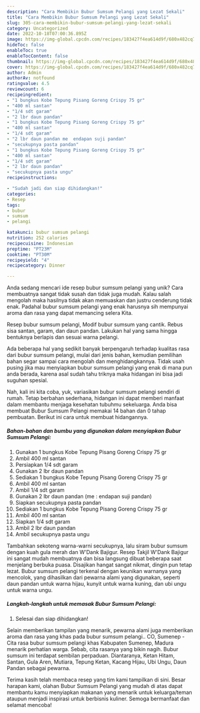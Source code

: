 ```yaml
---
description: "Cara Membikin Bubur Sumsum Pelangi yang Lezat Sekali"
title: "Cara Membikin Bubur Sumsum Pelangi yang Lezat Sekali"
slug: 305-cara-membikin-bubur-sumsum-pelangi-yang-lezat-sekali
category: Uncategorized
date: 2022-10-18T07:00:36.895Z
image: https://img-global.cpcdn.com/recipes/183427f4ea614d9f/680x482cq70/bubur-sumsum-pelangi-foto-resep-utama.jpg
hideToc: false
enableToc: true
enableTocContent: false
thumbnail: https://img-global.cpcdn.com/recipes/183427f4ea614d9f/680x482cq70/bubur-sumsum-pelangi-foto-resep-utama.jpg
cover: https://img-global.cpcdn.com/recipes/183427f4ea614d9f/680x482cq70/bubur-sumsum-pelangi-foto-resep-utama.jpg
author: Admin
authorAv: notfound
ratingvalue: 4.5
reviewcount: 6
recipeingredient:
- "1 bungkus Kobe Tepung Pisang Goreng Crispy 75 gr"
- "400 ml santan"
- "1/4 sdt garam"
- "2 lbr daun pandan"
- "1 bungkus Kobe Tepung Pisang Goreng Crispy 75 gr"
- "400 ml santan"
- "1/4 sdt garam"
- "2 lbr daun pandan me  endapan suji pandan"
- "secukupnya pasta pandan"
- "1 bungkus Kobe Tepung Pisang Goreng Crispy 75 gr"
- "400 ml santan"
- "1/4 sdt garam"
- "2 lbr daun pandan"
- "secukupnya pasta ungu"
recipeinstructions:

- "Sudah jadi dan siap dihidangkan!"
categories:
- Resep
tags:
- bubur
- sumsum
- pelangi

katakunci: bubur sumsum pelangi 
nutrition: 252 calories
recipecuisine: Indonesian
preptime: "PT23M"
cooktime: "PT30M"
recipeyield: "4"
recipecategory: Dinner

---
```





Anda sedang mencari ide resep bubur sumsum pelangi yang unik? Cara membuatnya sangat tidak susah dan tidak juga mudah. Kalau salah mengolah maka hasilnya tidak akan memuaskan dan justru cenderung tidak enak. Padahal bubur sumsum pelangi yang enak harusnya sih mempunyai aroma dan rasa yang dapat memancing selera Kita.





Resep bubur sumsum pelangi, Modif bubur sumsum yang cantik. Rebus sisa santan, garam, dan daun pandan. Lakukan hal yang sama hingga bentuknya berlapis dan sesuai warna pelangi.

Ada beberapa hal yang sedikit banyak berpengaruh terhadap kualitas rasa dari bubur sumsum pelangi, mulai dari jenis bahan, kemudian pemilihan bahan segar sampai cara mengolah dan menghidangkannya. Tidak usah pusing jika mau menyiapkan bubur sumsum pelangi yang enak di mana pun anda berada, karena asal sudah tahu triknya maka hidangan ini bisa jadi suguhan spesial.






Nah, kali ini kita coba, yuk, variasikan bubur sumsum pelangi sendiri di rumah. Tetap berbahan sederhana, hidangan ini dapat memberi manfaat dalam membantu menjaga kesehatan tubuhmu sekeluarga. Anda bisa membuat Bubur Sumsum Pelangi memakai 14 bahan dan 0 tahap pembuatan. Berikut ini cara untuk membuat hidangannya.

<!--inarticleads1-->

##### Bahan-bahan dan bumbu yang digunakan dalam menyiapkan Bubur Sumsum Pelangi:

1. Gunakan 1 bungkus Kobe Tepung Pisang Goreng Crispy 75 gr
1. Ambil 400 ml santan
1. Persiapkan 1/4 sdt garam
1. Gunakan 2 lbr daun pandan
1. Sediakan 1 bungkus Kobe Tepung Pisang Goreng Crispy 75 gr
1. Ambil 400 ml santan
1. Ambil 1/4 sdt garam
1. Gunakan 2 lbr daun pandan (me : endapan suji pandan)
1. Siapkan secukupnya pasta pandan
1. Sediakan 1 bungkus Kobe Tepung Pisang Goreng Crispy 75 gr
1. Ambil 400 ml santan
1. Siapkan 1/4 sdt garam
1. Ambil 2 lbr daun pandan
1. Ambil secukupnya pasta ungu


Tambahkan sekoteng warna-warni secukupnya, lalu siram bubur sumsum dengan kuah gula merah dan W&#39;Dank Bajigur. Resep Takjil W&#39;Dank Bajigur ini sangat mudah membuatnya dan bisa langsung dibuat beberapa saat menjelang berbuka puasa. Disajikan hangat sangat nikmat, dingin pun tetap lezat. Bubur sumsum pelangi terkenal dengan keunikan warnanya yang mencolok, yang dihasilkan dari pewarna alami yang digunakan, seperti daun pandan untuk warna hijau, kunyit untuk warna kuning, dan ubi ungu untuk warna ungu. 

<!--inarticleads2-->

##### Langkah-langkah untuk memasak Bubur Sumsum Pelangi:


1. Selesai dan siap dihidangkan!

Selain memberikan tampilan yang menarik, pewarna alami juga memberikan aroma dan rasa yang khas pada bubur sumsum pelangi.. CO, Sumenep - Cita rasa bubur sumsum pelangi khas Kabupaten Sumenep, Madura menarik perhatian warga. Sebab, cita rasanya yang bikin nagih. Bubur sumsum ini terdapat sembilan perpaduan. Diantaranya, Ketan Hitam, Santan, Gula Aren, Mutiara, Tepung Ketan, Kacang Hijau, Ubi Ungu, Daun Pandan sebagai pewarna. 

Terima kasih telah membaca resep yang tim kami tampilkan di sini. Besar harapan kami, olahan Bubur Sumsum Pelangi yang mudah di atas dapat membantu kamu menyiapkan makanan yang menarik untuk keluarga/teman ataupun menjadi inspirasi untuk berbisnis kuliner. Semoga bermanfaat dan selamat mencoba!
